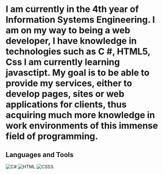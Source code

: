 # I am currently in the 4th year of Information Systems Engineering. I am on my way to being a web developer, I have knowledge in technologies such as C #, HTML5, Css I am currently learning javasctipt. My goal is to be able to provide my services, either to develop pages, sites or web applications for clients, thus acquiring much more knowledge in work environments of this immense field of programming.

## Languages and Tools
![C#](https://img.shields.io/badge/C%20Sharp-239120.svg?style=for-the-badge&logo=C-Sharp&logoColor=white)
![HTML](https://img.shields.io/badge/html5%20-%23E34F26.svg?&style=for-the-badge&logo=html5&logoColor=white)
![CSS3](https://img.shields.io/badge/css3%20-%231572B6.svg?&style=for-the-badge&logo=css3&logoColor=white).



